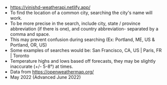 - https://vinishd-weatherapi.netlify.app/
- To find the location of a common city, searching the city's name will work.
- To be more precise in the search, include city, state / province abbreviation (if there is one), and country abbreviation- separated by a comma and space.
- This may prevent confusion during searching (Ex: Portland, ME, US & Portland, OR, US)
- Some examples of searches would be: San Francisco, CA, US | Paris, FR | Toronto
- Temperature highs and lows based off forecasts, they may be slightly inaccurate (+/- 5-8°) at times.
- Data from https://openweathermap.org/
- May 2022 (Advanced June 2022)
